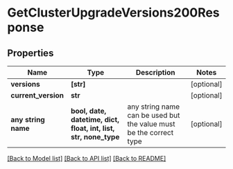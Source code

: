 # GetClusterUpgradeVersions200Response


## Properties
Name | Type | Description | Notes
------------ | ------------- | ------------- | -------------
**versions** | **[str]** |  | [optional] 
**current_version** | **str** |  | [optional] 
**any string name** | **bool, date, datetime, dict, float, int, list, str, none_type** | any string name can be used but the value must be the correct type | [optional]

[[Back to Model list]](../README.md#documentation-for-models) [[Back to API list]](../README.md#documentation-for-api-endpoints) [[Back to README]](../README.md)


